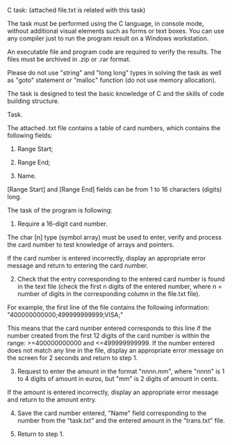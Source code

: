 C task: (attached file.txt is related with this task)

 

The task must be performed using the C language, in console mode, without additional visual elements such as forms or text boxes. You can use any compiler just to run the program result on a Windows workstation.

An executable file and program code are required to verify the results. The files must be archived in .zip or .rar format.

 

Please do not use "string" and "long long" types in solving the task as well as "goto" statement or "malloc" function (do not use memory allocation).

 

The task is designed to test the basic knowledge of C and the skills of code building structure.

 

Task.

 

The attached .txt file contains a table of card numbers, which contains the following fields:

1. Range Start;

2. Range End;

3. Name.

[Range Start] and [Range End] fields can be from 1 to 16 characters (digits) long.

 

The task of the program is following:

1. Require a 16-digit card number.

The char [n] type (symbol array) must be used to enter, verify and process the card number to test knowledge of arrays and pointers.

If the card number is entered incorrectly, display an appropriate error message and return to entering the card number.

2. Check that the entry corresponding to the entered card number is found in the text file (check the first n digits of the entered number, where n = number of digits in the corresponding column in the file.txt file).

For example, the first line of the file contains the following information: "400000000000;499999999999;VISA;"

This means that the card number entered corresponds to this line if the number created from the first 12 digits of the card number is within the range: >=400000000000 and <=499999999999. If the number entered does not match any line in the file, display an appropriate error message on the screen for 2 seconds and return to step 1.

3. Request to enter the amount in the format "nnnn.mm", where "nnnn" is 1 to 4 digits of amount in euros, but "mm" is 2 digits of amount in cents.

If the amount is entered incorrectly, display an appropriate error message and return to the amount entry.

4. Save the card number entered, "Name" field corresponding to the number from the “task.txt” and the entered amount in the "trans.txt" file.

5. Return to step 1.
